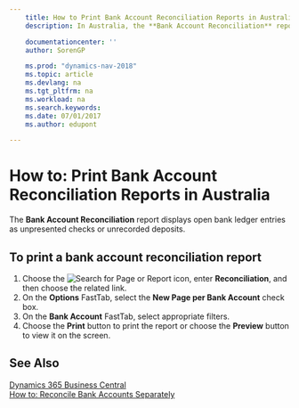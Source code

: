 ```yaml
---
    title: How to Print Bank Account Reconciliation Reports in Australia
    description: In Australia, the **Bank Account Reconciliation** report displays open bank ledger entries as unpresented checks or unrecorded deposits.

    documentationcenter: ''
    author: SorenGP

    ms.prod: "dynamics-nav-2018"
    ms.topic: article
    ms.devlang: na
    ms.tgt_pltfrm: na
    ms.workload: na
    ms.search.keywords:
    ms.date: 07/01/2017
    ms.author: edupont

---
```

# How to: Print Bank Account Reconciliation Reports in Australia
The **Bank Account Reconciliation** report displays open bank ledger entries as unpresented checks or unrecorded deposits.  

## To print a bank account reconciliation report  

1.  Choose the ![Search for Page or Report](../../media/ui-search/search_small.png "Search for Page or Report icon") icon, enter **Reconciliation**, and then choose the related link.  
2.  On the **Options** FastTab, select the **New Page per Bank Account** check box.  
3.  On the **Bank Account** FastTab, select appropriate filters.  
4.  Choose the **Print** button to print the report or choose the **Preview** button to view it on the screen.  

## See Also
[Dynamics 365 Business Central](/dynamics365/business-central/)  
[How to: Reconcile Bank Accounts Separately](../../bank-how-reconcile-bank-accounts-separately.md)

